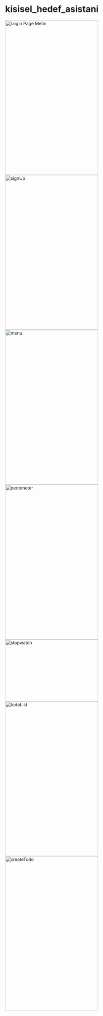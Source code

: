 # kisisel_hedef_asistani

<img src="https://github.com/SemihKucukpehlivan/kisisel_hedef_asistani/assets/94116102/288272df-833f-44e1-a48d-d401c6cbf987" alt="Login Page Metin" width="300" height="500">

<img src="https://github.com/SemihKucukpehlivan/kisisel_hedef_asistani/assets/94116102/6044080f-9c90-4e77-9069-92e92f69a5db" alt="signUp" width="300" height="500">

<img src="https://github.com/SemihKucukpehlivan/kisisel_hedef_asistani/assets/94116102/062d957e-f01f-4a99-9525-5e236b37ce7d" alt="menu" width="300" height="500">

<img src="https://github.com/SemihKucukpehlivan/kisisel_hedef_asistani/assets/94116102/e38cfa9b-79a6-427e-8d3f-f74a848b3f0d" alt="pedometer" width="300" height="500">

<img src="https://github.com/SemihKucukpehlivan/kisisel_hedef_asistani/assets/94116102/fced7314-698f-4ee5-b46b-1a00b352752f" alt="stopwatch" width="300" height="200">

<img src="https://github.com/SemihKucukpehlivan/kisisel_hedef_asistani/assets/94116102/d7af7c93-1905-4ba8-8080-c10f50d1a77e" alt="todoList" width="300" height="500">

<img src="https://github.com/SemihKucukpehlivan/kisisel_hedef_asistani/assets/94116102/e4e15a72-2b38-4c37-9ace-67d6639215da" alt="createTodo" width="300" height="500">
